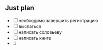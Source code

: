 ## Just plan
- [ ] необходимо завершить регистрацию 
- [ ] выспаться 
- [ ] написать соловьеву 
- [ ] написать книге
- [ ]
